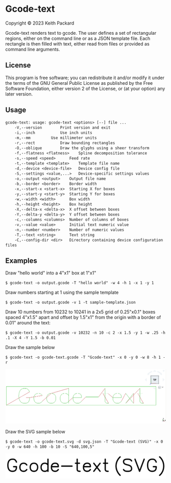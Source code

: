 # Gcode-text
Copyright © 2023 Keith Packard

Gcode-text renders text to gcode. The user defines a set of
rectangular regions, either on the command line or as a JSON template
file. Each rectangle is then filled with text, either read from files
or provided as command line arguments.

## License

This program is free software; you can redistribute it and/or modify
it under the terms of the GNU General Public License as published by
the Free Software Foundation, either version 2 of the License, or
(at your option) any later version.

## Usage

	gcode-text: usage: gcode-text <options> [--] file ...
	    -V,--version		Print version and exit
	    -i,--inch			Use inch units
	    -m,--mm			Use millimeter units
	    -r,--rect			Draw bounding rectangles
	    -O,--oblique		Draw the glyphs using a sheer transform
	    -f,--flatness <flatness>	Spline decomposition tolerance
	    -s,--speed <speed>		Feed rate
	    -t,--template <template>	Template file name
	    -d,--device <device-file>   Device config file
	    -S,--settings <value,...>   Device-specific settings values
	    -o,--output <output>	Output file name
	    -b,--border <border>	Border width
	    -x,--start-x <start-x>	Starting X for boxes
	    -y,--start-y <start-y>	Starting Y for boxes
	    -w,--width <width>		Box width
	    -h,--height <height>	Box height
	    -X,--delta-x <delta-x>	X offset between boxes
	    -Y,--delta-y <delta-y>	Y offset between boxes
	    -c,--columns <columns>	Number of columns of boxes
	    -v,--value <value>		Initial text numeric value
	    -n,--number <number>	Number of numeric values
	    -T,--text <string>		Text string
	    -C,--config-dir <dir>	Directory containing device configuration files

## Examples

Draw "hello world" into a 4"x1" box at 1"x1"

	$ gcode-text -o output.gcode -T "hello world" -w 4 -h 1 -x 1 -y 1

Draw numbers starting at 1 using the sample template

	$ gcode-text -o output.gcode -v 1 -t sample-template.json

Draw 10 numbers from 10232 to 10241 in a 2x5 grid of 0.25"x0.1" boxes
spaced 4"x1.5" apart and offset by 1.5"x1" from the origin with a
border of 0.01" around the text:

	$ gcode-text -o output.gcode -v 10232 -n 10 -c 2 -x 1.5 -y 1 -w .25 -h .1 -X 4 -Y 1.5 -b 0.01

Draw the sample below

	$ gcode-text -o gcode-text.gcode -T "Gcode-text" -x 0 -y 0 -w 8 -h 1 -r

![sample gcode output](https://github.com/keith-packard/gcode-text/raw/main/gcode-text.png)
 
Draw the SVG sample below

	$ gcode-text -o gcode-text.svg -d svg.json -T "Gcode-text (SVG)" -x 0 -y 0 -w 640 -h 100 -b 10 -S "640,100,5"

![sample svg output](https://github.com/keith-packard/gcode-text/raw/main/gcode-text.svg)
